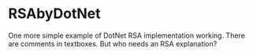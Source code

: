 RSAbyDotNet
===========

One more simple example of DotNet RSA implementation working.
There are comments in textboxes. But who needs an RSA explanation?
